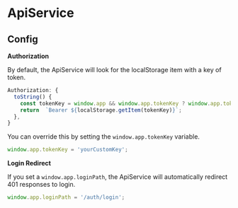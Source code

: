 # ApiService

## Config

**Authorization**

By default, the ApiService will look for the localStorage item with a key of token.

```javascript
Authorization: {
  toString() {
    const tokenKey = window.app && window.app.tokenKey ? window.app.tokenKey : 'token'; 
    return  `Bearer ${localStorage.getItem(tokenKey)}`;
  },
}
```

You can override this by setting the ``window.app.tokenKey`` variable.

```javascript
window.app.tokenKey = 'yourCustomKey';
```

**Login Redirect**

If you set a ``window.app.loginPath``, the ApiService will automatically redirect 401 responses to login.

```javascript
window.app.loginPath = '/auth/login';
```